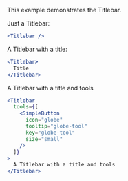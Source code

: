 This example demonstrates the Titlebar.

Just a Titlebar:

```jsx
<Titlebar />
```

A Titlebar with a title:

```jsx
<Titlebar>
  Title
</Titlebar>
```

A Titlebar with a title and tools

```jsx
<Titlebar
  tools={[
    <SimpleButton
      icon="globe"
      tooltip="globe-tool"
      key="globe-tool"
      size="small"
    />
  ]}
>
  A Titlebar with a title and tools
</Titlebar>
```